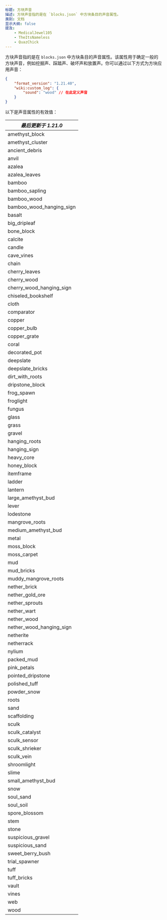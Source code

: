 ```yaml
---
标题: 方块声音
描述: 方块声音指的是在 `blocks.json` 中方块条目的声音属性。
类别: 文档
显示大纲: false
提及:
    - MedicalJewel105
    - TheItsNameless
    - QuazChick
---
```


方块声音指的是在 `blocks.json` 中方块条目的声音属性。该属性用于确定一般的方块声音，例如挖掘声、踩踏声、破坏声和放置声。你可以通过以下方式为方块应用声音：

```json title="RP/blocks.json"
{
    "format_version": "1.21.40",
    "wiki:custom_log": {
        "sound": "wood" // 在此定义声音
    }
}
```

以下是声音属性的有效值：

<!-- page_dumper_start -->

| _最后更新于 1.21.0_ |
| ------------------------- |
| amethyst_block            |
| amethyst_cluster          |
| ancient_debris            |
| anvil                     |
| azalea                    |
| azalea_leaves             |
| bamboo                    |
| bamboo_sapling            |
| bamboo_wood               |
| bamboo_wood_hanging_sign  |
| basalt                    |
| big_dripleaf              |
| bone_block                |
| calcite                   |
| candle                    |
| cave_vines                |
| chain                     |
| cherry_leaves             |
| cherry_wood               |
| cherry_wood_hanging_sign  |
| chiseled_bookshelf        |
| cloth                     |
| comparator                |
| copper                    |
| copper_bulb               |
| copper_grate              |
| coral                     |
| decorated_pot             |
| deepslate                 |
| deepslate_bricks          |
| dirt_with_roots           |
| dripstone_block           |
| frog_spawn                |
| froglight                 |
| fungus                    |
| glass                     |
| grass                     |
| gravel                    |
| hanging_roots             |
| hanging_sign              |
| heavy_core                |
| honey_block               |
| itemframe                 |
| ladder                    |
| lantern                   |
| large_amethyst_bud        |
| lever                     |
| lodestone                 |
| mangrove_roots            |
| medium_amethyst_bud       |
| metal                     |
| moss_block                |
| moss_carpet               |
| mud                       |
| mud_bricks                |
| muddy_mangrove_roots      |
| nether_brick              |
| nether_gold_ore           |
| nether_sprouts            |
| nether_wart               |
| nether_wood               |
| nether_wood_hanging_sign  |
| netherite                 |
| netherrack                |
| nylium                    |
| packed_mud                |
| pink_petals               |
| pointed_dripstone         |
| polished_tuff             |
| powder_snow               |
| roots                     |
| sand                      |
| scaffolding               |
| sculk                     |
| sculk_catalyst            |
| sculk_sensor              |
| sculk_shrieker            |
| sculk_vein                |
| shroomlight               |
| slime                     |
| small_amethyst_bud        |
| snow                      |
| soul_sand                 |
| soul_soil                 |
| spore_blossom             |
| stem                      |
| stone                     |
| suspicious_gravel         |
| suspicious_sand           |
| sweet_berry_bush          |
| trial_spawner             |
| tuff                      |
| tuff_bricks               |
| vault                     |
| vines                     |
| web                       |
| wood                      |

<!-- page_dumper_end -->